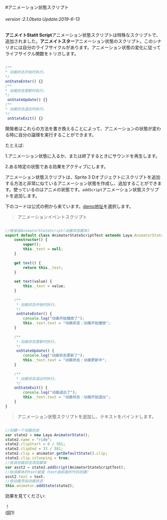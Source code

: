 #アニメーション状態スクリプト

###### *version :2.1.0beta   Update:2019-6-13*

​**アニメイトStatit Script**アニメーション状態スクリプトは特殊なスクリプトで、追加されました。**アニメイトスター**アニメーション状態のスクリプト。このシナリオには自分のライフサイクルがあります。アニメーション状態の変化に従ってライフサイクル関数をトリガします。


```typescript

/**
* 动画状态开始时执行。
*/
onStateEnter() {}
/**
* 动画状态更新时执行。
*/
 onStateUpdate() {}
/**
* 动画状态退出时执行。
*/
 onStateExit() {}
```


開発者はこれらの方法を書き換えることによって、アニメーションの状態が変わる時に自分の論理を実行することができます。

たとえば:

1.アニメーション状態に入るか、または終了するときにサウンドを再生します。

2.ある特定の状態である効果をアクティブにします。

アニメーション状態スクリプトは、Sprite 3 Dオブジェクトにスクリプトを追加する方法と非常に似ているアニメーション状態を作成し、追加することができます。使っているのはアニメの状態です。`addScript`アニメーション状態スクリプトを追加します。

下のコードは公式の例から来ています。[demo地址](https://layaair.ldc.layabox.com/demo2/?language=ch&category=3d&group=Animation3D&name=AnimatorStateScriptDemo)を選択します。

>アニメーションイベントスクリプト


```typescript

//继承自AnimatorStateScript(动画状态脚本)
export default class AnimatorStateScriptTest extends Laya.AnimatorStateScript {
    constructor() {
        super();
        this._text = null;
    }
    
	get text() {
		return this._text;
	}
    
	set text(value) {
		this._text = value;
	}
    
	/**
	 * 动画状态开始时执行。
	 */
	 onStateEnter() {
		console.log("动画开始播放了");
		this._text.text = "动画状态：动画开始播放";
	}
	
	/**
	 * 动画状态更新时执行。
	 */
	 onStateUpdate() {
		console.log("动画状态更新了");
		this._text.text = "动画状态：动画更新中";
	}
	
	/**
	 * 动画状态退出时执行。
	 */
	onStateExit() {
		console.log("动画退出了");
		this._text.text = "动画状态：动画开始退出";
	}
}
```


>アニメーション状態スクリプトを追加し、テキストをバインドします。


```typescript

//创建一个动画状态
var state2 = new Laya.AnimatorState();
state2.name = "ride";
state2.clipStart = 0 / 581;
state2.clipEnd = 33 / 581;
state2.clip = animator.getDefaultState().clip;
state2.clip.islooping = true;
//给该动画状态添加脚本
var asst2 = state2.addScript(AnimatorStateScriptTest);
//给该脚本的text赋值（text由前面的代码创建）
asst2.text = text;
//给动画添加动画状态
this.animator.addState(state2);
```


効果を見てください:

！[](img/1.png)<br/>(図1)